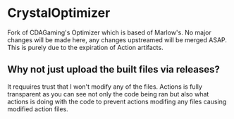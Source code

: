 # CrystalOptimizer
Fork of CDAGaming's Optimizer which is based of Marlow's.
No major changes will be made here, any changes upstreamed will be merged ASAP.
This is purely due to the expiration of Action artifacts.

## Why not just upload the built files via releases?
It requuires trust that I won't modify any of the files. Actions is fully transparent as you can see not only the code being ran but also what actions is doing with the code to prevent actions modifing any files causing modified action files.
